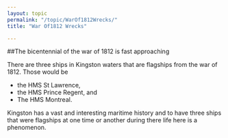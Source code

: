 ```yaml
---
layout: topic
permalink: "/topic/WarOf1812Wrecks/"
title: "War Of1812 Wrecks"

---
```


##The bicentennial of the war of 1812 is fast approaching

There are three ships in Kingston waters that are flagships from the war of 1812.   Those would be
<ul>
<li> the HMS St Lawrence,
<li> the HMS Prince Regent, and
<li> The HMS Montreal.
</ul>

Kingston has a vast and interesting maritime history and to have three ships that were flagships at one time or another during there life here is a phenomenon.

